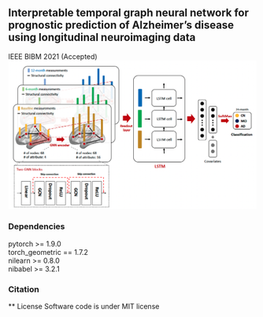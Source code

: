 ## Interpretable temporal graph neural network for prognostic prediction of Alzheimer’s disease using longitudinal neuroimaging data
IEEE BIBM 2021 (Accepted) \
<img src="./figure/overview.png"> 

### Dependencies
pytorch >= 1.9.0 \
torch_geometric == 1.7.2 \
nilearn >= 0.8.0 \
nibabel >= 3.2.1

### Citation

** License
Software code is under MIT license
